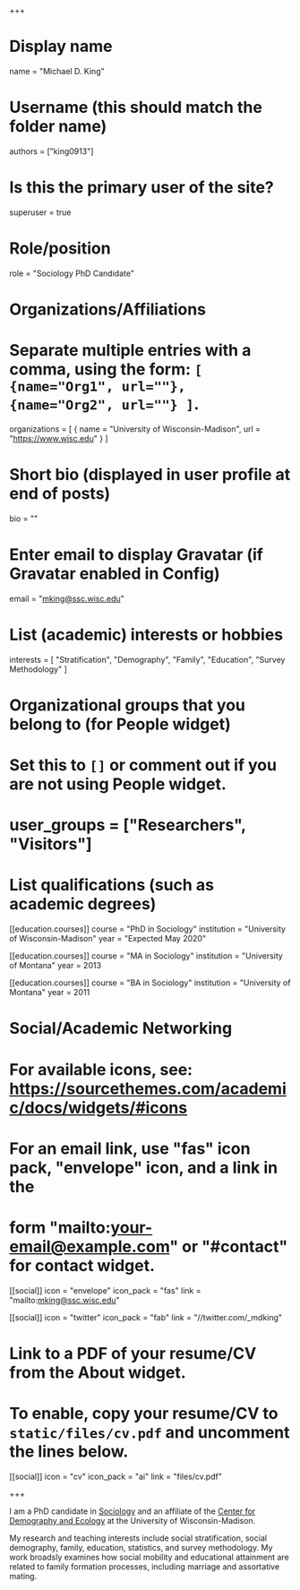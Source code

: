 +++
# Display name
name = "Michael D. King"

# Username (this should match the folder name)
authors = ["king0913"]

# Is this the primary user of the site?
superuser = true

# Role/position
role = "Sociology PhD Candidate"

# Organizations/Affiliations
#   Separate multiple entries with a comma, using the form: `[ {name="Org1", url=""}, {name="Org2", url=""} ]`.
organizations = [ { name = "University of Wisconsin-Madison", url = "https://www.wisc.edu" } ]

# Short bio (displayed in user profile at end of posts)
bio = ""

# Enter email to display Gravatar (if Gravatar enabled in Config)
email = "mking@ssc.wisc.edu"

# List (academic) interests or hobbies
interests = [
    "Stratification",
    "Demography",
    "Family",
    "Education",
    "Survey Methodology"
]

# Organizational groups that you belong to (for People widget)
#   Set this to `[]` or comment out if you are not using People widget.
# user_groups = ["Researchers", "Visitors"]

# List qualifications (such as academic degrees)
[[education.courses]]
  course = "PhD in Sociology"
  institution = "University of Wisconsin-Madison"
  year = "Expected May 2020"

[[education.courses]]
  course = "MA in Sociology"
  institution = "University of Montana"
  year = 2013

[[education.courses]]
  course = "BA in Sociology"
  institution = "University of Montana"
  year = 2011

# Social/Academic Networking
# For available icons, see: https://sourcethemes.com/academic/docs/widgets/#icons
#   For an email link, use "fas" icon pack, "envelope" icon, and a link in the
#   form "mailto:your-email@example.com" or "#contact" for contact widget.

[[social]]
  icon = "envelope"
  icon_pack = "fas"
  link = "mailto:mking@ssc.wisc.edu"

[[social]]
  icon = "twitter"
  icon_pack = "fab"
  link = "//twitter.com/_mdking"

# Link to a PDF of your resume/CV from the About widget.
# To enable, copy your resume/CV to `static/files/cv.pdf` and uncomment the lines below.

[[social]]
   icon = "cv"
   icon_pack = "ai"
   link = "files/cv.pdf"

+++

I am a PhD candidate in [Sociology](https://sociology.wisc.edu) and an affiliate of the [Center for Demography and Ecology](https://cde.wisc.edu) at the University of Wisconsin-Madison.

My research and teaching interests include social stratification, social demography, family, education, statistics, and survey methodology. My work broadsly examines how social mobility and educational attainment are related to family formation processes, including marriage and assortative mating. 

